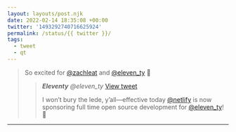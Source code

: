 ```yaml
---
layout: layouts/post.njk
date: 2022-02-14 18:35:08 +00:00
twitter: '1493292740716625924'
permalink: /status/{{ twitter }}/
tags: 
  - tweet
  - qt
---
```


> So excited for [@zachleat](https://twitter.com/zachleat) and [@eleven_ty](https://twitter.com/eleven_ty) 🎉 
> 
> > <cite>**Eleventy** @eleven_ty</cite> [View tweet](https://twitter.com/eleven_ty/status/1493284209925967872)
> > 
> > I won’t bury the lede, y’all—effective today [@netlify](https://twitter.com/netlify) is now sponsoring full time open source development for [@eleven_ty](https://twitter.com/eleven_ty)! 🥳

---
